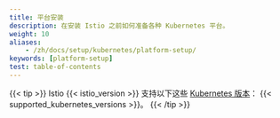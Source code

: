 ```yaml
---
title: 平台安装
description: 在安装 Istio 之前如何准备各种 Kubernetes 平台。
weight: 10
aliases:
    - /zh/docs/setup/kubernetes/platform-setup/
keywords: [platform-setup]
test: table-of-contents
---
```


{{< tip >}}
Istio {{< istio_version >}} 支持以下这些
[Kubernetes 版本](/zh/docs/releases/supported-releases#support-status-of-istio-releases)：
{{< supported_kubernetes_versions >}}。
{{< /tip >}}
